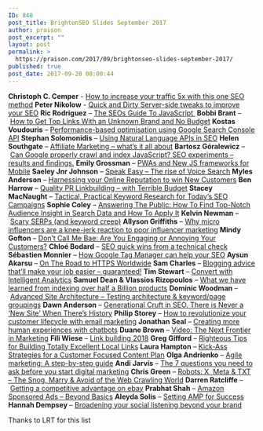 ```yaml
---
ID: 840
post_title: BrightonSEO Slides September 2017
author: praison
post_excerpt: ""
layout: post
permalink: >
  https://praison.com/2017/09/brightonseo-slides-september-2017/
published: true
post_date: 2017-09-20 08:00:44
---
```

<strong>Christoph C. Cemper</strong> - <a href="https://www.slideshare.net/cemper/how-to-increase-your-traffic-5x-with-this-one-seo-method" target="_blank" rel="noopener">How to increase your traffic 5x with this one SEO method</a>
<strong>Peter Nikolow</strong> - <a href="https://www.slideshare.net/mobilio/quick-and-dirty-serverside-tweaks-to-improve-your-seo-brighton-seo-september-2017"><span class="j-title-breadcrumb">Quick and Dirty Server-side tweaks to improve your SEO</span></a>
<strong>Ric Rodriguez</strong> – <a href="https://www.slideshare.net/RicRodriguez1/the-seos-guide-to-javascript-ric-rodriguez-brighton-seo-2017" target="_blank" rel="noopener">The SEOs Guide To JavaScript </a>
<strong>Bobbi Brant</strong> – <a href="https://www.slideshare.net/BobbiBrant/how-to-get-top-tier-links-with-no-budget" target="_blank" rel="noopener">How to Get Top Links With an Unknown Brand and No Budget</a>
<strong>Kostas Voudouris</strong> – <a href="https://www.slideshare.net/kvonweb/kostas-voudouris-brightonseo-perfromancebased-optimisation-using-google-search-console-and-the-api" target="_blank" rel="noopener">Performance-based optimisation using Google Search Console API</a>
<strong>Stephan Solomonidis</strong> – <a href="https://www.slideshare.net/StephanSolomonidis/using-natural-language-apis-in-seo" target="_blank" rel="noopener">Using Natural Language APIs in SEO</a>
<strong>Helen Southgate</strong> – <a href="https://www.slideshare.net/AccelerationPartners/affiliate-marketing-whats-it-all-about-79815460" target="_blank" rel="noopener">Affiliate Marketing – what’s it all about</a>
<strong>Bartosz Góralewicz</strong> – <a href="https://www.slideshare.net/goralewicz/can-google-properly-crawl-and-index-javascript-seo-experiments-results-and-findings" target="_blank" rel="noopener">Can Google properly crawl and index JavaScript? SEO experiments – results and findings.</a>
<strong>Emily Grossman</strong> – <a href="https://www.slideshare.net/MobileMoxie/introduction-to-pwas-new-js-frameworks-for-mobile-79805928" target="_blank" rel="noopener">PWAs and New JS frameworks for Mobile</a>
<strong>Saeley Jnr Johnson</strong> – <a href="https://www.slideshare.net/SaeleyEwanJohnsonjnr/speak-easy-the-rise-of-voice-search-mindshare-fast-brighton-seo-2017" target="_blank" rel="noopener">Speak Easy – The rise of Voice Search</a>
<strong>Myles Anderson</strong> – <a href="https://www.slideshare.net/brightlocal/brightonseo-2017leveraging-reputation-to-drive-clicks-calls" target="_blank" rel="noopener">Harnessing your Online Reputation to win New Customers</a>
<strong>Ben Harrow</strong> – <a href="https://www.slideshare.net/owmyfoothurts/quality-pr-linkbuilding-with-terrible-budget-brighton-seo-2017" target="_blank" rel="noopener">Quality PR Linkbuilding – with Terrible Budget</a>
<strong>Stacey MacNaught</strong> – <a href="https://www.slideshare.net/staceycav/keyword-research-tactics-and-tools-brightonseo-2017-79805875" target="_blank" rel="noopener">Tactical, Practical Keyword Research for Today’s SEO Campaigns</a>
<strong>Sophie Coley</strong> – <a href="https://www.slideshare.net/sophiecoley/taking-audience-insight-from-answerthepublic-sophie-coley-at-brightonseo-sept-2017" target="_blank" rel="noopener">Answering The Public: How To Find Top-Notch Audience Insight in Search Data and How To Apply It</a>
<strong>Kelvin Newman</strong> – <a href="https://www.slideshare.net/kelvinnewman/scary-serps-and-keyword-creep-brightonseo" target="_blank" rel="noopener">Scary SERPs (and keyword creep)</a>
<strong>Allyson Griffiths</strong> – <a href="https://www.slideshare.net/AllysonJames1/brightonseo-influencer-marketing-allyson-griffiths-icrossing" target="_blank" rel="noopener">Why micro influencers are a knee-jerk reaction to poor influencer marketing</a>
<strong>Mindy Gofton</strong> – <a href="https://www.i-com.net/blog/dont-call-me-bae-are-you-engaging-or-irritating-your-customers" target="_blank" rel="noopener">Don’t Call Me Bae: Are You Engaging or Annoying Your Customers?</a>
<strong>Chloé Bodard</strong> – <a href="https://www.slideshare.net/chloebodard/brightonseo-2017-seo-quick-wins-from-a-technical-check" target="_blank" rel="noopener">SEO quick wins from a technical check</a>
<strong>Sébastien Monnier</strong> – <a href="https://www.slideshare.net/woptimoslides/how-google-tag-manager-can-save-your-seo-talk-for-brighton-seo-2017" target="_blank" rel="noopener">How Google Tag Manager can help your SEO</a>
<strong>Aysun Akarsu</strong> – <a href="https://www.slideshare.net/searchdatalogy/on-the-road-to-https-everywhere" target="_blank" rel="noopener">On The Road to HTTPS Worldwide</a>
<strong>Sam Charles</strong> – <a href="https://www.slideshare.net/SamanthaCharles4/brightonseo-slides-blogging-advice-thatll-make-your-job-easier-guaranteed" target="_blank" rel="noopener">Blogging advice that’ll make your job easier – guaranteed!</a>
<strong>Tim Stewart</strong> – <a href="https://www.slideshare.net/Tim5tewart/better-conversion-with-intelligent-analytics" target="_blank" rel="noopener">Convert with Intelligent Analytics</a>
<strong>Samuel Dean &amp; Vlassios Rizopoulos</strong> – <a href="https://www.slideshare.net/BenMorgan18/product-feed-research-what-we-learned-from-indexing-500m-skus" target="_blank" rel="noopener">What we have learned from indexing over half a Billion products</a>
<strong>Dominic Woodman</strong> – <a href="https://www.slideshare.net/DominicWoodman/matching-keywords-to-pages-information-architecture/" target="_blank" rel="noopener">Advanced Site Architecture – Testing architecture &amp; keyword/page groupings</a>
<strong>Dawn Anderson</strong> – <a href="https://www.slideshare.net/DawnFitton/technical-seo-generational-cruft-in-seo-there-is-never-a-new-site-when-theres-history-brighton-seo-concise-deck" target="_blank" rel="noopener">Generational Cruft in SEO. There is Never a ‘New Site’ When There’s History</a>
<strong>Philip Storey</strong> – <a href="https://www.enchantagency.com/revolutionise-your-customer-lifecycle-with-email-marketing" target="_blank" rel="noopener">How to revolutionize your customer lifecycle with email marketing</a>
<strong>Jonathan Seal</strong> – <a href="https://www.slideshare.net/JonathanSeal/creating-more-human-experiences-with-chatbots" target="_blank" rel="noopener">Creating more human experiences with chatbots</a>
<strong>Duane Brown</strong> – <a href="https://www.slideshare.net/duanebrown/video-the-next-frontier-in-marketing-brightonseo-2017" target="_blank" rel="noopener">Video: The Next Frontier in Marketing</a>
<strong>Fili Wiese</strong> – <a href="https://www.slideshare.net/FiliWiese/link-building-2018" target="_blank" rel="noopener">Link building 2018</a>
<strong>Greg Gifford</strong> – <a href="https://www.slideshare.net/GregGifford/righteous-tips-for-building-totally-excellent-local-links" target="_blank" rel="noopener">Righteous Tips for Building Totally Excellent Local Links</a>
<strong>Laura Hampton</strong> – <a href="https://www.slideshare.net/lauralhampton/brighton-seo-2017-six-kick-ass-content-strategies-laura-hampton" target="_blank" rel="noopener">Kick-Ass Strategies for a Customer Focused Content Plan</a>
<strong>Olga Andrienko</strong> – <a href="https://www.slideshare.net/SEMrush/agile-marketing-a-step-by-step-guide" target="_blank" rel="noopener">Agile marketing: A step-by-step guide</a>
<strong>Andi Jarvis</strong> – <a href="https://www.slideshare.net/AndiJarvis/brighton-seo-7-questions-to-ask-before-you-start-digital-marketing" target="_blank" rel="noopener">The 7 questions you need to ask before you start digital marketing</a>
<strong>Chris Green</strong> – <a href="https://www.slideshare.net/chr156r33n/robots-txt-meta-x-the-snog-marry-avoid-of-the-web-crawling-world-brighton-seo-sep-2017" target="_blank" rel="noopener">Robots: X, Meta &amp; TXT – The Snog, Marry &amp; Avoid of the Web Crawling World</a>
<strong>Darren Ratcliffe</strong> – <a href="https://www.slideshare.net/DarrenRatcliffe2/brighton-seo-getting-a-competitive-advantage-on-ebay" target="_blank" rel="noopener">Getting a competitive advantage on ebay</a>
<strong>Prabhat Shah</strong> – <a href="https://www.slideshare.net/daytodayebay/amazon-sponsored-ads-beyond-basics-79741340" target="_blank" rel="noopener">Amazon Sponsored Ads – Beyond Basics</a>
<strong>Aleyda Solis</strong> – <a href="https://www.slideshare.net/aleydasolis/setting-amp-for-success-at-brightonseo" target="_blank" rel="noopener">Setting AMP for Success</a>
<strong>Hannah Dempsey</strong> – <a href="https://www.slideshare.net/Hannahrainford/shut-up-and-listen-social-listening-beyond-your-brand" target="_blank" rel="noopener">Broadening your social listening beyond your brand</a>

Thanks to LRT for this list